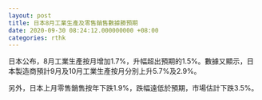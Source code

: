 ```yaml
---
layout: post
title: 日本8月工業生產及零售銷售數據勝預期
date: 2020-09-30 08:24:12.000000000 +08:00
categories: rthk
---
```


日本公布，8月工業生產按月增加1.7%，升幅超出預期的1.5%。數據又顯示，日本製造商預計9月及10月工業生產按月分別上升5.7%及2.9%。

另外，日本上月零售銷售按年下跌1.9%，跌幅遠低於預期，市場估計下跌3.5%。
